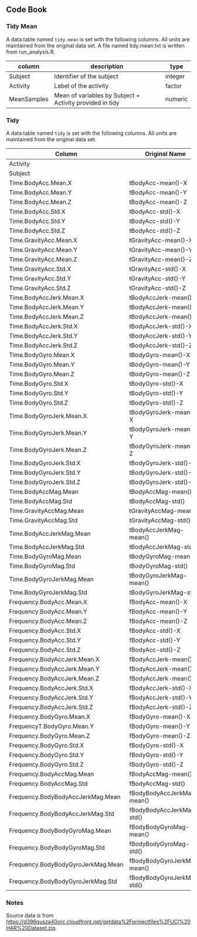 ## Code Book

### Tidy Mean

A data.table named `tidy.mean` is set with the following columns.  All units are maintained from the original data set. 
A file named tidy.mean.txt is written from run_analysis.R.

| column       | description                                              | type    |
| ------------ | -------------------------------------------------------- | ------- |
| Subject      | Identifier of the subject                                | integer |
| Activity     | Label of the activity                                    | factor  |
| MeanSamples  | Mean of variables by Subject + Activity provided in tidy | numeric |

### Tidy

A data.table named `tidy` is set with the following columns.  All units are maintained from the original data set. 

| Column                             | Original Name               |
| ----------------------------       | --------------------------- |
| Activity                           |                             |
| Subject                            |                             |
| Time.BodyAcc.Mean.X                | tBodyAcc-mean()-X           |
| Time.BodyAcc.Mean.Y                | tBodyAcc-mean()-Y           |
| Time.BodyAcc.Mean.Z                | tBodyAcc-mean()-Z           |
| Time.BodyAcc.Std.X                 | tBodyAcc-std()-X            |
| Time.BodyAcc.Std.Y                 | tBodyAcc-std()-Y            |
| Time.BodyAcc.Std.Z                 | tBodyAcc-std()-Z            |
| Time.GravityAcc.Mean.X             | tGravityAcc-mean()-X        |
| Time.GravityAcc.Mean.Y             | tGravityAcc-mean()-Y        |
| Time.GravityAcc.Mean.Z             | tGravityAcc-mean()-Z        |
| Time.GravityAcc.Std.X              | tGravityAcc-std()-X         |
| Time.GravityAcc.Std.Y              | tGravityAcc-std()-Y         |
| Time.GravityAcc.Std.Z              | tGravityAcc-std()-Z         |
| Time.BodyAccJerk.Mean.X            | tBodyAccJerk-mean()-X       |
| Time.BodyAccJerk.Mean.Y            | tBodyAccJerk-mean()-Y       |
| Time.BodyAccJerk.Mean.Z            | tBodyAccJerk-mean()-Z       |
| Time.BodyAccJerk.Std.X             | tBodyAccJerk-std()-X        |
| Time.BodyAccJerk.Std.Y             | tBodyAccJerk-std()-Y        |
| Time.BodyAccJerk.Std.Z             | tBodyAccJerk-std()-Z        |
| Time.BodyGyro.Mean.X               | tBodyGyro-mean()-X          |
| Time.BodyGyro.Mean.Y               | tBodyGyro-mean()-Y          |
| Time.BodyGyro.Mean.Z               | tBodyGyro-mean()-Z          |
| Time.BodyGyro.Std.X                | tBodyGyro-std()-X           |
| Time.BodyGyro.Std.Y                | tBodyGyro-std()-Y           |
| Time.BodyGyro.Std.Z                | tBodyGyro-std()-Z           |
| Time.BodyGyroJerk.Mean.X           | tBodyGyroJerk-mean()-X      |
| Time.BodyGyroJerk.Mean.Y           | tBodyGyroJerk-mean()-Y      |
| Time.BodyGyroJerk.Mean.Z           | tBodyGyroJerk-mean()-Z      |
| Time.BodyGyroJerk.Std.X            | tBodyGyroJerk-std()-X       |
| Time.BodyGyroJerk.Std.Y            | tBodyGyroJerk-std()-Y       |
| Time.BodyGyroJerk.Std.Z            | tBodyGyroJerk-std()-Z       |
| Time.BodyAccMag.Mean               | tBodyAccMag-mean()          |
| Time.BodyAccMag.Std                | tBodyAccMag-std()           |
| Time.GravityAccMag.Mean            | tGravityAccMag-mean()       |
| Time.GravityAccMag.Std             | tGravityAccMag-std()        |
| Time.BodyAccJerkMag.Mean           | tBodyAccJerkMag-mean()      |
| Time.BodyAccJerkMag.Std            | tBodyAccJerkMag-std()       |
| Time.BodyGyroMag.Mean              | tBodyGyroMag-mean()         |
| Time.BodyGyroMag.Std               | tBodyGyroMag-std()          |
| Time.BodyGyroJerkMag.Mean          | tBodyGyroJerkMag-mean()     |
| Time.BodyGyroJerkMag.Std           | tBodyGyroJerkMag-std()      |
| Frequency.BodyAcc.Mean.X           | fBodyAcc-mean()-X           |
| Frequency.BodyAcc.Mean.Y           | fBodyAcc-mean()-Y           |
| Frequency.BodyAcc.Mean.Z           | fBodyAcc-mean()-Z           |
| Frequency.BodyAcc.Std.X            | fBodyAcc-std()-X            |
| Frequency.BodyAcc.Std.Y            | fBodyAcc-std()-Y            |
| Frequency.BodyAcc.Std.Z            | fBodyAcc-std()-Z            |
| Frequency.BodyAccJerk.Mean.X       | fBodyAccJerk-mean()-X       |
| Frequency.BodyAccJerk.Mean.Y       | fBodyAccJerk-mean()-Y       |
| Frequency.BodyAccJerk.Mean.Z       | fBodyAccJerk-mean()-Z       |
| Frequency.BodyAccJerk.Std.X        | fBodyAccJerk-std()-X        |
| Frequency.BodyAccJerk.Std.Y        | fBodyAccJerk-std()-Y        |
| Frequency.BodyAccJerk.Std.Z        | fBodyAccJerk-std()-Z        |
| Frequency.BodyGyro.Mean.X          | fBodyGyro-mean()-X          |
| FrequencyT.BodyGyro.Mean.Y         | fBodyGyro-mean()-Y          |
| Frequency.BodyGyro.Mean.Z          | fBodyGyro-mean()-Z          |
| Frequency.BodyGyro.Std.X           | fBodyGyro-std()-X           |
| Frequency.BodyGyro.Std.Y           | fBodyGyro-std()-Y           |
| Frequency.BodyGyro.Std.Z           | fBodyGyro-std()-Z           |
| Frequency.BodyAccMag.Mean          | fBodyAccMag-mean()          |
| Frequency.BodyAccMag.Std           | fBodyAccMag-std()           |
| Frequency.BodyBodyAccJerkMag.Mean  | fBodyBodyAccJerkMag-mean()  |
| Frequency.BodyBodyAccJerkMag.Std   | fBodyBodyAccJerkMag-std()   |
| Frequency.BodyBodyGyroMag.Mean     | fBodyBodyGyroMag-mean()     |
| Frequency.BodyBodyGyroMag.Std      | fBodyBodyGyroMag-std()      |
| Frequency.BodyBodyGyroJerkMag.Mean | fBodyBodyGyroJerkMag-mean() |
| Frequency.BodyBodyGyroJerkMag.Std  | fBodyBodyGyroJerkMag-std()  |

### Notes

Source data is from https://d396qusza40orc.cloudfront.net/getdata%2Fprojectfiles%2FUCI%20HAR%20Dataset.zip.
